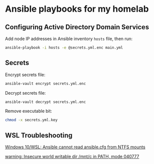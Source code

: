 # Ansible playbooks for my homelab

## Configuring Active Directory Domain Services

Add node IP addresses in Ansible inventory `hosts` file, then run:

```bash
ansible-playbook -i hosts -e @secrets.yml.enc main.yml
```

## Secrets

Encrypt secrets file:

```bash
ansible-vault encrypt secrets.yml.enc
```

Decrypt secrets file:

```bash
ansible-vault decrypt secrets.yml.enc
```

Remove executable bit:

```bash
chmod -x secrets.yml.key
```

## WSL Troubleshooting

[Windows 10/WSL: Ansible cannot read ansible.cfg from NTFS mounts](https://github.com/ansible/ansible/issues/42388)

[warning: Insecure world writable dir /mnt/c in PATH, mode 040777](https://github.com/microsoft/WSL/issues/1426)